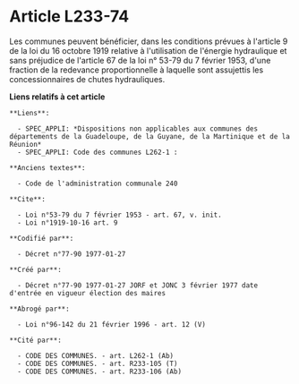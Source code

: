 # Article L233-74

Les communes peuvent bénéficier, dans les conditions prévues à l'article 9 de la loi du 16 octobre 1919 relative à
l'utilisation de l'énergie hydraulique et sans préjudice de l'article 67 de la loi n° 53-79 du 7 février 1953, d'une fraction
de la redevance proportionnelle à laquelle sont assujettis les concessionnaires de chutes hydrauliques.

**Liens relatifs à cet article**

	**Liens**:

	  - SPEC_APPLI: *Dispositions non applicables aux communes des départements de la Guadeloupe, de la Guyane, de la Martinique et de la Réunion*
	  - SPEC_APPLI: Code des communes L262-1 :

	**Anciens textes**:

	  - Code de l'administration communale 240

	**Cite**:

	  - Loi n°53-79 du 7 février 1953 - art. 67, v. init.
	  - Loi n°1919-10-16 art. 9

	**Codifié par**:

	  - Décret n°77-90 1977-01-27

	**Créé par**:

	  - Décret n°77-90 1977-01-27 JORF et JONC 3 février 1977 date d'entrée en vigueur élection des maires

	**Abrogé par**:

	  - Loi n°96-142 du 21 février 1996 - art. 12 (V)

	**Cité par**:

	  - CODE DES COMMUNES. - art. L262-1 (Ab)
	  - CODE DES COMMUNES. - art. R233-105 (T)
	  - CODE DES COMMUNES. - art. R233-106 (Ab)
